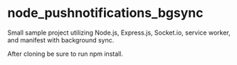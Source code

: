 # node_pushnotifications_bgsync
Small sample project utilizing Node.js, Express.js, Socket.io, service worker, and manifest with background sync.

After cloning be sure to run npm install.